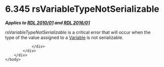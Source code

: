 <html dir="LTR" xmlns:mshelp="http://msdn.microsoft.com/mshelp" xmlns:ddue="http://ddue.schemas.microsoft.com/authoring/2003/5" xmlns:xlink="http://www.w3.org/1999/xlink" xmlns:tool="http://www.microsoft.com/tooltip">
    <head>
        <meta http-equiv="Content-Type" content="text/html; CHARSET=utf-8"></meta>
        <meta name="save" content="history"></meta>
        <title>6.345 rsVariableTypeNotSerializable</title>
        <xml>
            <mshelp:toctitle title="6.345 rsVariableTypeNotSerializable"></mshelp:toctitle>
            <mshelp:rltitle title="[MS-RDL]: rsVariableTypeNotSerializable"></mshelp:rltitle>
            <mshelp:keyword index="A" term="4f041b2e-3654-4afe-8eea-1a4bae990dde"></mshelp:keyword>
            <mshelp:attr name="DCSext.ContentType" value="open specification"></mshelp:attr>
            <mshelp:attr name="AssetID" value="4f041b2e-3654-4afe-8eea-1a4bae990dde"></mshelp:attr>
            <mshelp:attr name="TopicType" value="kbRef"></mshelp:attr>
            <mshelp:attr name="DCSext.Title" value="[MS-RDL]: rsVariableTypeNotSerializable" />
        </xml>
    </head>
    <body>
        <div id="header">
            <h1 class="heading">6.345 rsVariableTypeNotSerializable</h1>
        </div>
        <div id="mainSection">
            <div id="mainBody">
                <div id="allHistory" class="saveHistory"></div>
                <div id="sectionSection0" class="section" name="collapseableSection">
                    

<p><b><i>Applies to </i></b><a href="3428e690-a348-4ec7-8a6a-8efb42d2cdee.md"><b><i>RDL 2010/01</i></b></a><b><i>
and </i></b><a href="52ce3983-2bfc-4e72-9359-42aaf5fe4509.md"><b><i>RDL 2016/01</i></b></a></p>

<p><i>rsVariableTypeNotSerializable</i> is a critical error
that will occur when the type of the value assigned to a <a href="fc2c2c96-ec36-47c2-b156-a6d8c0cbabd8.md">Variable</a> is not
serializable.</p>


                </div>
            </div>
        </div>
    </body>
</html>